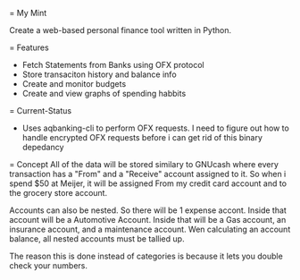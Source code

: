 
= My Mint

Create a web-based personal finance tool written in Python.

= Features
* Fetch Statements from Banks using OFX protocol
* Store transaciton history and balance info
* Create and monitor budgets
* Create and view graphs of spending habbits

= Current-Status
- Uses aqbanking-cli to perform OFX requests.  I need to figure out how to handle encrypted OFX requests before i can get rid of this binary depedancy

= Concept
All of the data will be stored similary to GNUcash where every transaction has a "From" and a "Receive" account assigned to it.  So when i spend $50 at Meijer, it will be assigned From my credit card account and to the grocery store account.

Accounts can also be nested.  So there will be 1 expense accont.  Inside that account will be a Automotive Account.  Inside that will be a Gas account, an insurance account, and a maintenance account.  Wen calculating an account balance, all nested accounts must be tallied up.

The reason this is done instead of categories is because it lets you double check your numbers.  



